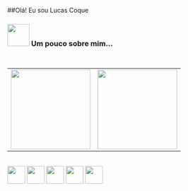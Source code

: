 ##Olá! Eu sou Lucas Coque
### <img src="https://stylishthemes.github.io/GitHub-Dark/images/octocat-spinner-smil.min.svg" width="50"> Um pouco  sobre mim...
```
  

````
<table>
  <div>
    <td>
      <img height="180em" src="https://github-readme-stats.vercel.app/api?username=LucasCoque&theme=tokyonight&show_icons=true&hide_border=true&count_private=true"/>  
    </td>
    <td>
       <img height="180em" widght="180" src="https://github-readme-stats.vercel.app/api/top-langs/?username=LucasCoque&theme=tokyonight&show_icons=true&hide_border=true&layout=compact"/>
    </td>
   
  </div>
</table>
<div style="display: inline_block"><br>
  
  <img alingn=center height="40" widght="30" src="https://cdn.jsdelivr.net/gh/devicons/devicon@latest/icons/html5/html5-original.svg" />
  <img alingn=center height="40" widght="30" src="https://cdn.jsdelivr.net/gh/devicons/devicon@latest/icons/css3/css3-original.svg" />
  <img alingn=center height="40" widght="30" src="https://cdn.jsdelivr.net/gh/devicons/devicon@latest/icons/javascript/javascript-original.svg" />                
  <img alingn=center height="40" widght="30" src="https://cdn.jsdelivr.net/gh/devicons/devicon@latest/icons/csharp/csharp-original.svg" />
  <img alingn=center height="40" widght="30" src="https://cdn.jsdelivr.net/gh/devicons/devicon@latest/icons/java/java-original.svg" />
          
</div>
  
